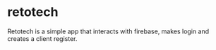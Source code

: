 # retotech
Retotech is a simple app that interacts with firebase, makes login and creates a client register.
